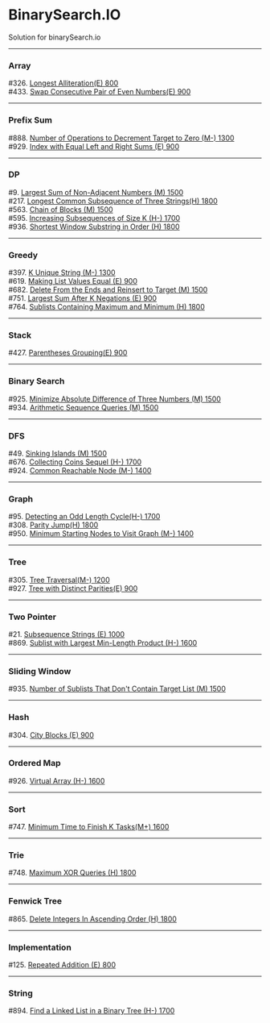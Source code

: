 # BinarySearch.IO
Solution for binarySearch.io



---
### Array
#326. [Longest Alliteration(E) 800](./code/326.txt) <br />
#433. [Swap Consecutive Pair of Even Numbers(E) 900](./code/433.txt) <br />

---
### Prefix Sum
#888. [Number of Operations to Decrement Target to Zero (M-) 1300](./code/888.txt) <br />
#929. [Index with Equal Left and Right Sums (E) 900](./code/929.txt) <br />

---
### DP
#9. [Largest Sum of Non-Adjacent Numbers (M) 1500](./code/9.txt) <br />
#217. [Longest Common Subsequence of Three Strings(H) 1800](./code/217.txt) <br />
#563. [Chain of Blocks (M) 1500](./code/563.txt) <br />
#595. [Increasing Subsequences of Size K (H-) 1700](./code/595.txt) <br />
#936. [Shortest Window Substring in Order (H) 1800](./code/936.txt) <br />

---
### Greedy
#397. [K Unique String (M-) 1300](./code/397.txt) <br />
#619. [Making List Values Equal (E) 900](./code/619.txt) <br />
#682. [Delete From the Ends and Reinsert to Target (M) 1500](./code/682.txt) <br />
#751. [Largest Sum After K Negations (E) 900](./code/751.txt) <br />
#764. [Sublists Containing Maximum and Minimum (H) 1800](./code/764.txt) <br />

---
### Stack
#427. [Parentheses Grouping(E) 900](./code/427.txt) <br />


---
### Binary Search
#925. [Minimize Absolute Difference of Three Numbers (M) 1500](./code/925.txt) <br />
#934. [Arithmetic Sequence Queries (M) 1500](./code/934.txt) <br />

---
### DFS
#49. [Sinking Islands (M) 1500](./code/49.txt) <br />
#676. [Collecting Coins Sequel (H-) 1700](./code/676.txt) <br />
#924. [Common Reachable Node (M-) 1400](./code/924.txt) <br />

---
### Graph
#95. [Detecting an Odd Length Cycle(H-) 1700](./code/95.txt) <br />
#308. [Parity Jump(H) 1800](./code/308.txt) <br />
#950. [Minimum Starting Nodes to Visit Graph (M-) 1400](./code/950.txt) <br />

---
### Tree
#305. [Tree Traversal(M-) 1200](./code/305.txt) <br />
#927. [Tree with Distinct Parities(E) 900](./code/927.txt) <br />


---
### Two Pointer
#21. [Subsequence Strings (E) 1000](./code/21.txt) <br />
#869. [Sublist with Largest Min-Length Product (H-) 1600](./code/869.txt) <br />

---
### Sliding Window
#935. [Number of Sublists That Don't Contain Target List (M) 1500](./code/935.txt) <br />

---
### Hash
#304. [City Blocks (E) 900](./code/304.txt) <br />

---
### Ordered Map
#926. [Virtual Array (H-) 1600](./code/926.txt) <br />

---
### Sort
#747. [Minimum Time to Finish K Tasks(M+) 1600](./code/747.txt) <br />

---
### Trie
#748. [Maximum XOR Queries (H) 1800](./code/748.txt) <br />

---
### Fenwick Tree
#865. [Delete Integers In Ascending Order (H) 1800](./code/865.txt) <br />

---
### Implementation
#125. [Repeated Addition (E) 800](./code/125.txt) <br />

---
### String
#894. [Find a Linked List in a Binary Tree (H-) 1700](./code/894.txt) <br />
